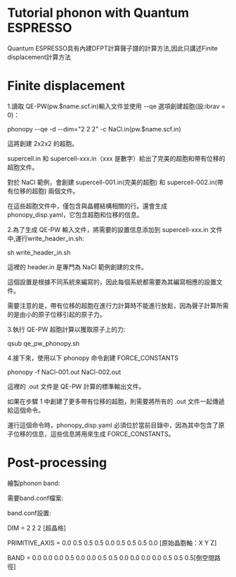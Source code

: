 # Tutorial phonon with Quantum ESPRESSO
Quantum ESPRESSO具有內建DFPT計算聲子譜的計算方法,因此只講述Finite displacement計算方法
# Finite displacement
1.讀取 QE-PW(pw.$name.scf.in)輸入文件並使用 --qe 選項創建超胞(設:ibrav = 0)：

phonopy --qe -d --dim="2 2 2" -c NaCl.in(pw.$name.scf.in)

這將創建 2x2x2 的超胞。

supercell.in 和 supercell-xxx.in（xxx 是數字）給出了完美的超胞和帶有位移的超胞文件。

對於 NaCl 範例，會創建 supercell-001.in(完美的超胞) 和 supercell-002.in(帶有位移的超胞) 兩個文件。

在這些超胞文件中，僅包含與晶體結構相關的行。還會生成 phonopy_disp.yaml，它包含超胞和位移的信息。

2.為了生成 QE-PW 輸入文件，將需要的設置信息添加到 supercell-xxx.in 文件中,運行write_header_in.sh:

sh write_header_in.sh

這裡的 header.in 是專門為 NaCl 範例創建的文件。

這個設置是根據不同系統來編寫的，因此每個系統都需要為其編寫相應的設置文件。

需要注意的是，帶有位移的超胞在進行力計算時不能進行放鬆，因為聲子計算所需的是由小的原子位移引起的原子力。

3.執行 QE-PW 超胞計算以獲取原子上的力:

qsub qe_pw_phonopy.sh

4.接下來，使用以下 phonopy 命令創建 FORCE_CONSTANTS

phonopy -f NaCl-001.out NaCl-002.out

這裡的 .out 文件是 QE-PW 計算的標準輸出文件。

如果在步驟 1 中創建了更多帶有位移的超胞，則需要將所有的 .out 文件一起傳遞給這個命令。

運行這個命令時，phonopy_disp.yaml 必須位於當前目錄中，因為其中包含了原子位移的信息，這些信息將用來生成 FORCE_CONSTANTS。

# Post-processing

繪製phonon band:

需要band.conf檔案:

band.conf設置:

DIM = 2 2 2 [超晶格]

PRIMITIVE_AXIS = 0.0 0.5 0.5  0.5 0.0 0.5  0.5 0.5 0.0 [原始晶胞軸：X Y Z]

BAND = 0.0 0.0 0.0  0.5 0.0 0.0  0.5 0.5 0.0  0.0 0.0 0.0  0.5 0.5 0.5[倒空間路徑]

